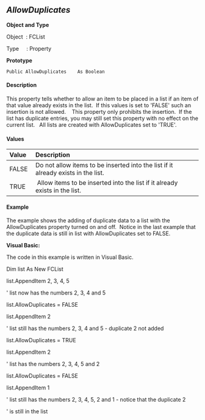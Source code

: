 _AllowDuplicates_
-----------------

**Object and Type**

Object  : FCList

Type     : Property

**Prototype**

```
Public AllowDuplicates    As Boolean
```

#### Description

This property tells whether to allow an item to be placed in a list if an item of that value already exists in the list.  If this values is set to 'FALSE' such an insertion is not allowed.    This property only prohibits the insertion.  If the list has duplicate entries, you may still set this property with no effect on the current list.   All lists are created with AllowDuplicates set to 'TRUE'.

#### Values

| Value | Description |
|:--- |:--- |
| FALSE | Do not allow items to be inserted into the list if it already exists in the list. |
| TRUE | Allow items to be inserted into the list if it already exists in the list. |

#### Example

The example shows the adding of duplicate data to a list with the AllowDuplicates property turned on and off.  Notice in the last example that the duplicate data is still in list with AllowDuplicates set to FALSE.

**Visual Basic:**

The code in this example is written in Visual Basic.

Dim list As New FCList

list.AppendItem 2, 3, 4, 5

' list now has the numbers 2, 3, 4 and 5

list.AllowDuplicates = FALSE

list.AppendItem 2

' list still has the numbers 2, 3, 4 and 5 - duplicate 2 not added

list.AllowDuplicates = TRUE

list.AppendItem 2

' list has the numbers 2, 3, 4, 5 and 2

list.AllowDuplicates = FALSE

list.AppendItem 1

' list still has the numbers 2, 3, 4, 5, 2 and 1 - notice that the duplicate 2

' is still in the list